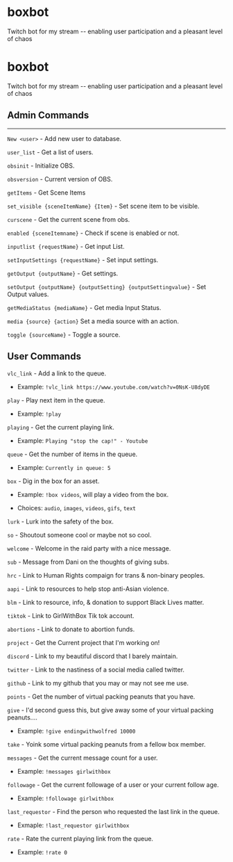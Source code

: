 # boxbot
Twitch bot for my stream -- enabling user participation and a pleasant level of chaos
# boxbot

Twitch bot for my stream -- enabling user participation and a pleasant level of chaos

## Admin Commands

---
`New <user>` - Add new user to database.

`user_list` - Get a list of users.

`obsinit` - Initialize OBS.

`obsversion` - Current version of OBS.

`getItems` - Get Scene Items

`set_visible {sceneItemName} {Item}` - Set scene item to be visible.

`curscene` - Get the current scene from obs.

`enabled {sceneItemname}` - Check if scene is enabled or not.

`inputlist {requestName}` - Get input List.

`setInputSettings {requestName}` - Set input settings.

`getOutput {outputName}` - Get settings.

`setOutput {outputName} {outputSetting} {outputSettingvalue}` - Set Output values.

`getMediaStatus {mediaName}` - Get media Input Status.

`media {source} {action}` Set a media source with an action.

`toggle {sourceName}` - Toggle a source.

## User Commands

`vlc_link` - Add a link to the queue.

- Example: `!vlc_link https://www.youtube.com/watch?v=0NsK-U8dyDE`

`play` - Play next item in the queue.

- Example: `!play`

`playing` - Get the current playing link.

- Example: `Playing "stop the cap!" - Youtube`

`queue` - Get the number of items in the queue.

- Example: `Currently in queue: 5`

`box` - Dig in the box for an asset.

- Example: `!box videos`, will play a video from the box.

- Choices: `audio`, `images`, `videos`, `gifs`, `text`

`lurk` - Lurk into the safety of the box.

`so` - Shoutout someone cool or maybe not so cool.

`welcome` - Welcome in the raid party with a nice message.

`sub` - Message from Dani on the thoughts of giving subs.

`hrc` - Link to Human Rights compaign for trans & non-binary peoples.

`aapi` - Link to resources to help stop anti-Asian violence.

`blm` - Link to resource, info, & donation to support Black Lives matter.

`tiktok` - Link to GirlWithBox Tik tok account.

`abortions` - Link to donate to abortion funds.

`project` - Get the Current project that I'm working on!

`discord` - Link to my beautiful discord that I barely maintain.

`twitter` - Link to the nastiness of a social media called twitter.

`github` - Link to my github that you may or may not see me use.

`points` - Get the number of virtual packing peanuts that you have.

`give` - I'd second guess this, but give away some of your virtual packing peanuts....

- Example: `!give endingwithwolfred 10000`

`take` - Yoink some virtual packing peanuts from a fellow box member.

`messages` - Get the current message count for a user.

- Example: `!messages girlwithbox`

`followage` - Get the current followage of a user or your current follow age.

- Example: `!followage girlwithbox`

`last_requestor` - Find the person who requested the last link in the queue.

- Exmaple: `!last_requestor girlwithbox`

`rate` - Rate the current playing link from the queue.

- Example: `!rate 0`
